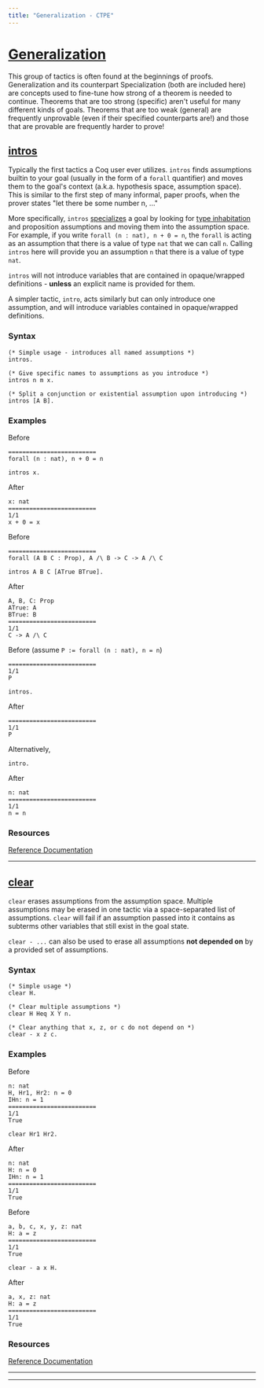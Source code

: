 ```yaml
---
title: "Generalization - CTPE"
---
```


# [Generalization](/ctpe/Generalization/index.html)

This group of tactics is often found at the beginnings of proofs. 
Generalization and its counterpart Specialization (both are included here) are concepts used to fine-tune how strong of a theorem is needed to continue.
Theorems that are too strong (specific) aren't useful for many different kinds of goals.
Theorems that are too weak (general) are frequently unprovable (even if their specified counterparts are!) and those that are provable are frequently harder to prove!


## [intros](/ctpe/Generalization/intros.html)

Typically the first tactics a Coq user ever utilizes.
`intros` finds assumptions builtin to your goal (usually in the form of a `forall` quantifier) and moves them to the goal's context (a.k.a. hypothesis space, assumption space).
This is similar to the first step of many informal, paper proofs, when the prover states "let there be some number n, ..."

More specifically, `intros` [specializes](/ctpe/glossary.html#specialize) a goal by looking for [type inhabitation](/ctpe/glossary.html#type_inhabitation) and proposition assumptions and moving them into the assumption space.
For example, if you write `forall (n : nat), n + 0 = n`, the `forall` is acting as an assumption that there is a value of type `nat` that we can call `n`.
Calling `intros` here will provide you an assumption `n` that there is a value of type `nat`.

`intros` will not introduce variables that are contained in opaque/wrapped definitions - <b>unless</b> an explicit name is provided for them.

A simpler tactic, `intro`, acts similarly but can only introduce one assumption, and will introduce variables contained in opaque/wrapped definitions.

### Syntax

```coq
(* Simple usage - introduces all named assumptions *)
intros.

(* Give specific names to assumptions as you introduce *)
intros n m x.

(* Split a conjunction or existential assumption upon introducing *)
intros [A B].
```

### Examples

Before
```coq
=========================
forall (n : nat), n + 0 = n
```

```coq
intros x.
```

After
```coq
x: nat
=========================
1/1
x + 0 = x
```

Before
```coq
=========================
forall (A B C : Prop), A /\ B -> C -> A /\ C
```

```coq
intros A B C [ATrue BTrue].
```

After
```coq
A, B, C: Prop
ATrue: A
BTrue: B
=========================
1/1
C -> A /\ C
```

Before (assume `P := forall (n : nat), n = n`)
```coq
=========================
1/1
P
```

```coq
intros.
```

After
```coq
=========================
1/1
P
```

Alternatively,

```coq
intro.
```

After
```coq
n: nat
=========================
1/1
n = n
```

### Resources

[Reference Documentation](https://coq.inria.fr/doc/master/refman/proof-engine/tactics.html#coq:tacn.intros)

<hr>


## [clear](/ctpe/Generalization/clear.html)

`clear` erases assumptions from the assumption space.
Multiple assumptions may be erased in one tactic via a space-separated list of assumptions.
`clear` will fail if an assumption passed into it contains as subterms other variables that still exist in the goal state.

`clear - ...` can also be used to erase all assumptions <b>not depended on</b> by a provided set of assumptions.

### Syntax

```coq
(* Simple usage *)
clear H.

(* Clear multiple assumptions *)
clear H Heq X Y n.

(* Clear anything that x, z, or c do not depend on *)
clear - x z c.
```

### Examples

Before
```coq
n: nat
H, Hr1, Hr2: n = 0
IHn: n = 1
=========================
1/1
True
```

```coq
clear Hr1 Hr2.
```

After
```coq
n: nat
H: n = 0
IHn: n = 1
=========================
1/1
True
```

Before
```coq
a, b, c, x, y, z: nat
H: a = z
=========================
1/1
True
```

```coq
clear - a x H.
```

After
```coq
a, x, z: nat
H: a = z
=========================
1/1
True
```
### Resources

[Reference Documentation](https://coq.inria.fr/doc/master/refman/proof-engine/tactics.html#coq:tacn.tactic)

<hr>

<hr>
